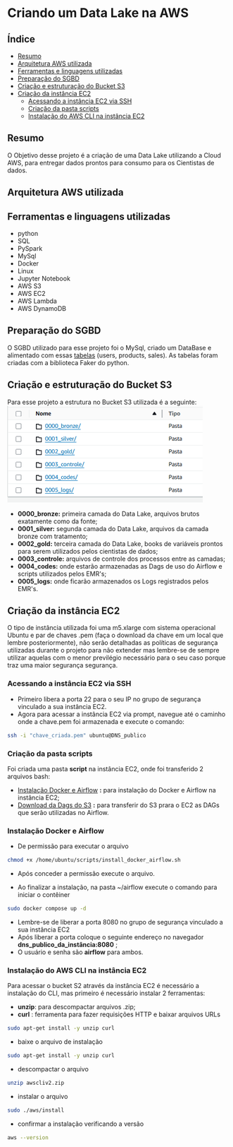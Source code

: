 # Criando um Data Lake na AWS
## Índice
- [Resumo](#resumo)
- [Arquitetura AWS utilizada](#arquitetura-aws-utilizada)
- [Ferramentas e linguagens utilizadas](#ferramentas-e-linguagens-utilizadas)
- [Preparação do SGBD](#preparação-do-SGBD)
- [Criação e estruturação do Bucket S3](#criação-e-estruturação-do-Bucket-S3)
- [Criação da instância EC2](#criação-da-instância-EC2)
    - [Acessando a instância EC2 via SSH](#acessando-a-instância-EC2-via-SSH)
    - [Criação da pasta scripts](#criação-da-pasta-scripts)
    - [Instalação do AWS CLI na instância EC2](#instalação-do-AWS-CLI-na-instância-EC2)


## Resumo
O Objetivo desse projeto é a criação de uma Data Lake utilizando a Cloud AWS, para entregar dados prontos para consumo para os Cientistas de dados.

## Arquitetura AWS utilizada

## Ferramentas e linguagens utilizadas
- python
- SQL
- PySpark
- MySql
- Docker
- Linux
- Jupyter Notebook
- AWS S3
- AWS EC2
- AWS Lambda
- AWS DynamoDB

## Preparação do SGBD
O SGBD utilizado para esse projeto foi o MySql, criado um DataBase e alimentado com essas [tabelas](dados/tabelas.zip) (users, products, sales). As tabelas foram criadas com a biblioteca Faker do python.

## Criação e estruturação do Bucket S3
Para esse projeto a estrutura no Bucket S3 utilizada é a seguinte:
![](imagens/layout_bucket_S3.png)

- **0000_bronze:** primeira camada do Data Lake, arquivos brutos exatamente como da fonte;
- **0001_silver:** segunda camada do Data Lake, arquivos da camada bronze com tratamento;
- **0002_gold:** terceira camada do Data Lake, books de variáveis prontos para serem utilizados pelos cientistas de dados;
- **0003_controle:** arquivos de controle dos processos entre as camadas;
- **0004_codes:** onde estarão armazenadas as Dags de uso do Airflow e scripts utilizados pelos EMR's;
- **0005_logs:** onde ficarão armazenados os Logs registrados pelos EMR's.

## Criação da instância EC2
O tipo de instância utilizada foi uma m5.xlarge com sistema operacional Ubuntu e par de chaves .pem (faça o download da chave em um local que lembre posteriormente), não serão detalhadas as políticas de segurança utilizadas durante o projeto para não extender mas lembre-se de sempre utilizar aquelas com o menor previlégio necessário para o seu caso porque traz uma maior segurança segurança.

### Acessando a instância EC2 via SSH
- Primeiro libera a porta 22 para o seu IP no grupo de segurança vinculado a sua instância EC2.
- Agora para acessar a instância EC2 via prompt, navegue até o caminho onde a chave.pem foi armazenada e execute o comando:
```bash
ssh -i "chave_criada.pem" ubuntu@DNS_publico
```

### Criação da pasta scripts
Foi criada uma pasta **script** na instância EC2, onde foi transferido 2 arquivos bash:
- [Instalação Docker e Airflow](bash/install_docker_airflow.sh) **:** para instalação do Docker e Airflow na instância EC2;
- [Download da Dags do S3](bash/download_files.sh) **:** para transferir do S3 prara o EC2 as DAGs que serão utilizadas no Airflow. 

### Instalação Docker e Airflow
- De permissão para executar o arquivo
```bash
chmod +x /home/ubuntu/scripts/install_docker_airflow.sh
```
- Após conceder a permissão execute o arquivo.

- Ao finalizar a instalação, na pasta ~/airflow execute o comando para iniciar o contêiner
```bash
sudo docker compose up -d
```
- Lembre-se de liberar a porta 8080 no grupo de segurança vinculado a sua instância EC2
- Após liberar a porta coloque o seguinte endereço no navegador **dns_publico_da_instância:8080** ;
- O usuário e senha são **airflow** para ambos.

### Instalação do AWS CLI na instância EC2
Para acessar o bucket S2 através da instância EC2 é necessário a instalação do CLI, mas primeiro é necessário instalar 2 ferramentas:
- **unzip**: para descompactar arquivos .zip;
- **curl** : ferramenta para fazer requisições HTTP e baixar arquivos URLs
```bash
sudo apt-get install -y unzip curl
```
- baixe o arquivo de instalação
```bash
sudo apt-get install -y unzip curl
```
- descompactar o arquivo
```bash
unzip awscliv2.zip
```
- instalar o arquivo
```bash
sudo ./aws/install
```
- confirmar a instalação verificando a versão
```bash
aws --version
```
  
